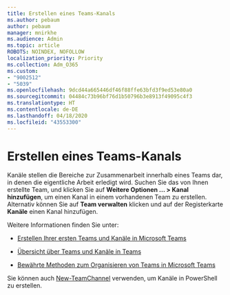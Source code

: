 ```yaml
---
title: Erstellen eines Teams-Kanals
ms.author: pebaum
author: pebaum
manager: mnirkhe
ms.audience: Admin
ms.topic: article
ROBOTS: NOINDEX, NOFOLLOW
localization_priority: Priority
ms.collection: Adm_O365
ms.custom:
- "9002512"
- "5039"
ms.openlocfilehash: 9dcd44a665446df46f88ffe63bfd3f9ed53e80a0
ms.sourcegitcommit: 04484c73b96bf76d1b50796b3e8913f49095c4f3
ms.translationtype: HT
ms.contentlocale: de-DE
ms.lasthandoff: 04/18/2020
ms.locfileid: "43553300"
---
```

# <a name="create-a-teams-channel"></a>Erstellen eines Teams-Kanals

Kanäle stellen die Bereiche zur Zusammenarbeit innerhalb eines Teams dar, in denen die eigentliche Arbeit erledigt wird. Suchen Sie das von Ihnen erstellte Team, und klicken Sie auf **Weitere Optionen ... > Kanal hinzufügen**, um einen Kanal in einem vorhandenen Team zu erstellen. Alternativ können Sie auf **Team verwalten** klicken und auf der Registerkarte **Kanäle** einen Kanal hinzufügen.

Weitere Informationen finden Sie unter:

- [Erstellen Ihrer ersten Teams und Kanäle in Microsoft Teams](https://docs.microsoft.com/MicrosoftTeams/get-started-with-teams-create-your-first-teams-and-channels)

- [Übersicht über Teams und Kanäle in Teams](https://docs.microsoft.com/microsoftteams/teams-channels-overview)

- [Bewährte Methoden zum Organisieren von Teams in Microsoft Teams](https://docs.microsoft.com/MicrosoftTeams/best-practices-organizing)

Sie können auch [New-TeamChannel](https://docs.microsoft.com/powershell/module/teams/new-teamchannel?view=teams-ps) verwenden, um Kanäle in PowerShell zu erstellen. 
